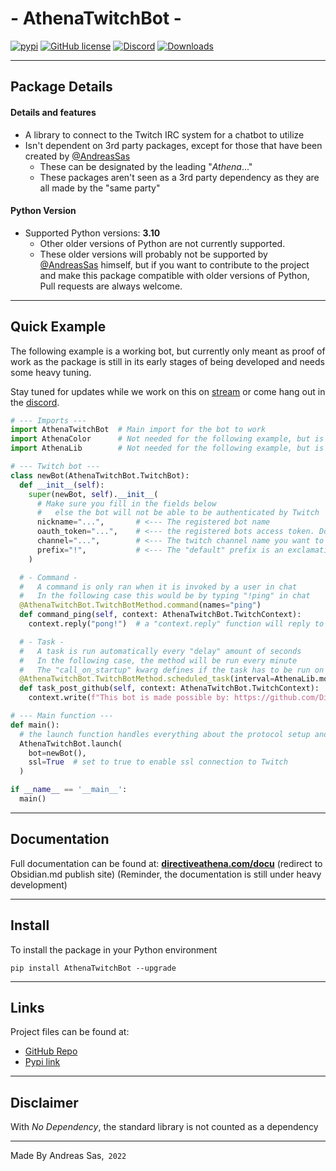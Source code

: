 # - AthenaTwitchBot -
[![pypi](https://img.shields.io/pypi/v/AthenaTwitchBot)](https://pypi.org/project/AthenaTwitchBot/) [![GitHub license](https://img.shields.io/github/license/DirectiveAthena/AthenaTwitchBot)](https://github.com/DirectiveAthena/VerSC-AthenaColor/blob/master/LICENSE) [![Discord](https://img.shields.io/discord/814599159926620160?color=maroon)](https://discord.gg/6JcDbhXkCH) [![Downloads](https://pepy.tech/badge/athenatwitchbot)](https://pepy.tech/project/athenatwitchbot)

--- 
## Package Details
#### Details and features 
- A library to connect to the Twitch IRC system for a chatbot to utilize 
- Isn't dependent on 3rd party packages, except for those that have been created by [@AndreasSas](https://github.com/AndreasSas)
  - These can be designated by the leading "*Athena*..."
  - These packages aren't seen as a 3rd party dependency as they are all made by the "same party"

#### Python Version
- Supported Python versions: **3.10**
  - Other older versions of Python are not currently supported. 
  - These older versions will probably not be supported by [@AndreasSas](https://github.com/AndreasSas) himself, but if you want to contribute to the project and make this package compatible with older versions of Python, Pull requests are always welcome.

---
## Quick Example
The following example is a working bot, but currently only meant as proof of work as the package is still in its early stages of being developed and needs some heavy tuning.

Stay tuned for updates while we work on this on [stream](https://www.twitch.tv/directiveathena) or come hang out in the [discord](https://discord.com/invite/6JcDbhXkCH).

```python
# --- Imports ---
import AthenaTwitchBot  # Main import for the bot to work
import AthenaColor      # Not needed for the following example, but is a dependency
import AthenaLib        # Not needed for the following example, but is a dependency

# --- Twitch bot ---
class newBot(AthenaTwitchBot.TwitchBot):
  def __init__(self):
    super(newBot, self).__init__(
      # Make sure you fill in the fields below
      #   else the bot will not be able to be authenticated by Twitch
      nickname="...",       # <--- The registered bot name
      oauth_token="...",    # <--- the registered bots access token. Don't put this in plain text!
      channel="...",        # <--- The twitch channel name you want to bind your bot to
      prefix="!",           # <--- The "default" prefix is an exclamation point, but technically you can assign any string as a prefix 
    )

  # - Command -
  #   A command is only ran when it is invoked by a user in chat
  #   In the following case this would be by typing "!ping" in chat
  @AthenaTwitchBot.TwitchBotMethod.command(names="ping")
  def command_ping(self, context: AthenaTwitchBot.TwitchContext):
    context.reply("pong!")  # a "context.reply" function will reply to the user who invoked the command

  # - Task -
  #   A task is run automatically every "delay" amount of seconds
  #   In the following case, the method will be run every minute
  #   The "call_on_startup" kwarg defines if the task has to be run on bot startup
  @AthenaTwitchBot.TwitchBotMethod.scheduled_task(interval=AthenaLib.models.Minute(1), call_on_startup=True)
  def task_post_github(self, context: AthenaTwitchBot.TwitchContext):
    context.write(f"This bot is made possible by: https://github.com/DirectiveAthena/AthenaTwitchBot")

# --- Main function ---
def main():
  # the launch function handles everything about the protocol setup and command handling
  AthenaTwitchBot.launch(
    bot=newBot(),
    ssl=True  # set to true to enable ssl connection to Twitch
  )

if __name__ == '__main__':
  main()

```

---
## Documentation
Full documentation can be found at:
**[directiveathena.com/docu](https://publish.obsidian.md/directiveathena/)** (redirect to Obsidian.md publish site)
(Reminder, the documentation is still under heavy development)

---
## Install
To install the package in your Python environment

```
pip install AthenaTwitchBot --upgrade
```

---

## Links 
Project files can be found at:    
- [GitHub Repo](https://github.com/DirectiveAthena/AthenaTwitchBot)     
- [Pypi link](https://pypi.org/project/AthenaTwitchBot/)    

---

## Disclaimer
With  *No Dependency*, the standard library is not counted as a dependency

---
Made By Andreas Sas,` 2022`
